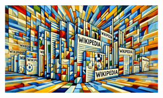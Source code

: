 
[![Miniproject Description](img/Buffers_and_Wikipedia.jpeg)](https://ubc-ece.craft.me/cpen221-mp-fsft)
